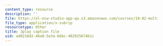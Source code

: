 ```yaml
---
content_type: resource
description: ''
file: https://ol-ocw-studio-app-qa.s3.amazonaws.com/courses/18-02-multivariable-calculus-fall-2007/ad0218d246a05e3ab6bc402925674b1c_YP_B0AapU0c.vtt
file_type: application/x-subrip
resourcetype: Other
title: 3play caption file
uid: ad0218d2-46a0-5e3a-b6bc-402925674b1c
---
```

